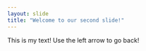 ```yaml
---
layout: slide
title: "Welcome to our second slide!"
---
```

This is my text!
Use the left arrow to go back!
